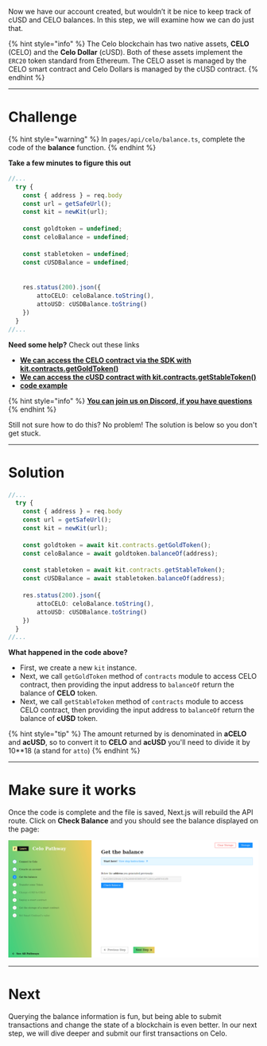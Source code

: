 Now we have our account created, but wouldn’t it be nice to keep track of cUSD and CELO balances. In this step, we will examine how we can do just that.

{% hint style="info" %}
The Celo blockchain has two native assets, **CELO** (CELO) and the **Celo Dollar** (cUSD). Both of these assets implement the `ERC20` token standard from Ethereum. The CELO asset is managed by the CELO smart contract and Celo Dollars is managed by the cUSD contract. 
{% endhint %}

------------------------

# Challenge

{% hint style="warning" %}
In `pages/api/celo/balance.ts`, complete the code of the **balance** function.
{% endhint %}

**Take a few minutes to figure this out**

```typescript
//...
  try {
    const { address } = req.body
    const url = getSafeUrl();
    const kit = newKit(url);

    const goldtoken = undefined;
    const celoBalance = undefined;
    
    const stabletoken = undefined;
    const cUSDBalance = undefined;


    res.status(200).json({ 
        attoCELO: celoBalance.toString(), 
        attoUSD: cUSDBalance.toString() 
    })
  }
//...
```

**Need some help?** Check out these links
* [**We can access the CELO contract via the SDK with kit.contracts.getGoldToken()**](https://docs.celo.org/developer-guide/contractkit/contracts-wrappers-registry#interacting-with-celo-and-cusd)
* [**We can access the cUSD contract with kit.contracts.getStableToken()**](https://docs.celo.org/developer-guide/contractkit/contracts-wrappers-registry#interacting-with-celo-and-cusd)
* [**code example**](https://docs.celo.org/developer-guide/start/hellocelo#reading-alfajores)

{% hint style="info" %}
[**You can join us on Discord, if you have questions**](https://discord.gg/fszyM7K)
{% endhint %}

Still not sure how to do this? No problem! The solution is below so you don't get stuck.

------------------------

# Solution

```typescript
//...
  try {
    const { address } = req.body
    const url = getSafeUrl();
    const kit = newKit(url);

    const goldtoken = await kit.contracts.getGoldToken();
    const celoBalance = await goldtoken.balanceOf(address);

    const stabletoken = await kit.contracts.getStableToken();
    const cUSDBalance = await stabletoken.balanceOf(address);

    res.status(200).json({ 
        attoCELO: celoBalance.toString(), 
        attoUSD: cUSDBalance.toString() 
    })
  }
//...
```

**What happened in the code above?**
* First, we create a new `kit` instance.
* Next, we call `getGoldToken` method of `contracts` module to access CELO contract, then providing the input address to `balanceOf` return the balance of **CELO** token.
* Next, we call `getStableToken` method of `contracts` module to access CELO contract, then providing the input address to `balanceOf` return the balance of **cUSD** token.

{% hint style="tip" %}
The amount returned by is denominated in **aCELO** and **acUSD**, so to convert it to **CELO** and **acUSD** you'll need to divide it by 10**18 (a stand for `atto`)
{% endhint %}

------------------------

# Make sure it works

Once the code is complete and the file is saved, Next.js will rebuild the API route. Click on **Check Balance** and you should see the balance displayed on the page:

![](../../../.gitbook/assets/pathways/celo/celo-balance.gif)

-----------------------------

# Next

Querying the balance information is fun, but being able to submit transactions and change the state of a blockchain is even better. In our next step, we will dive deeper and submit our first transactions on Celo.
